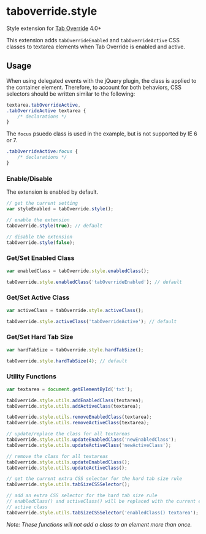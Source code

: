 # taboverride.style

Style extension for [Tab Override](https://github.com/wjbryant/taboverride) 4.0+

This extension adds `tabOverrideEnabled` and `tabOverrideActive` CSS classes to
textarea elements when Tab Override is enabled and active.

## Usage

When using delegated events with the jQuery plugin, the class is applied to the
container element. Therefore, to account for both behaviors, CSS selectors
should be written similar to the following:

```css
textarea.tabOverrideActive,
.tabOverrideActive textarea {
    /* declarations */
}
```

The `focus` psuedo class is used in the example, but is not supported by IE 6 or 7.

```css
.tabOverrideActive:focus {
    /* declarations */
}
```

### Enable/Disable

The extension is enabled by default.

```javascript
// get the current setting
var styleEnabled = tabOverride.style();
```

```javascript
// enable the extension
tabOverride.style(true); // default
```

```javascript
// disable the extension
tabOverride.style(false);
```

### Get/Set Enabled Class

```javascript
var enabledClass = tabOverride.style.enabledClass();
```

```javascript
tabOverride.style.enabledClass('tabOverrideEnabled'); // default
```

### Get/Set Active Class

```javascript
var activeClass = tabOverride.style.activeClass();
```

```javascript
tabOverride.style.activeClass('tabOverrideActive'); // default
```

### Get/Set Hard Tab Size

```javascript
var hardTabSize = tabOverride.style.hardTabSize();
```

```javascript
tabOverride.style.hardTabSize(4); // default
```

### Utility Functions

```javascript
var textarea = document.getElementById('txt');

tabOverride.style.utils.addEnabledClass(textarea);
tabOverride.style.utils.addActiveClass(textarea);

tabOverride.style.utils.removeEnabledClass(textarea);
tabOverride.style.utils.removeActiveClass(textarea);

// update/replace the class for all textareas
tabOverride.style.utils.updateEnabledClass('newEnabledClass');
tabOverride.style.utils.updateActiveClass('newActiveClass');

// remove the class for all textareas
tabOverride.style.utils.updateEnabledClass();
tabOverride.style.utils.updateActiveClass();

// get the current extra CSS selector for the hard tab size rule
tabOverride.style.utils.tabSizeCSSSelector();

// add an extra CSS selector for the hard tab size rule
// enabledClass() and activeClass() will be replaced with the current enabled or
// active class
tabOverride.style.utils.tabSizeCSSSelector('enabledClass() textarea');
```

*Note: These functions will not add a class to an element more than once.*
